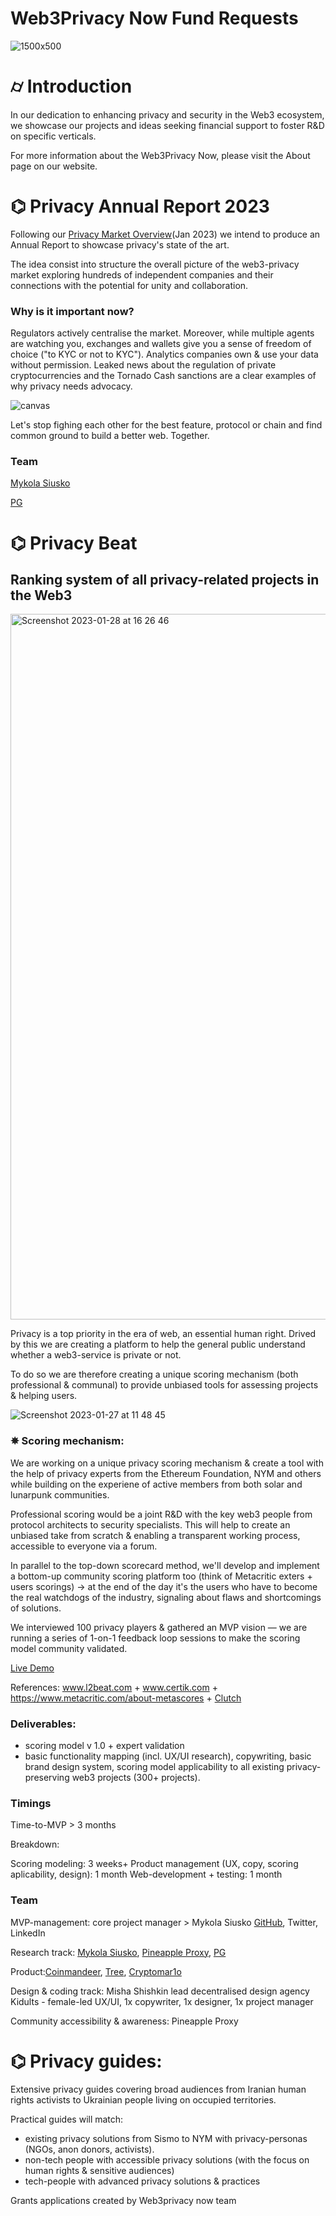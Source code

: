 # Web3Privacy Now Fund Requests
![1500x500](https://github.com/web3privacy/grants/assets/101947219/2b2b6ba7-09ba-4b9b-a5e8-65610e3afc1b)


# ⌭ Introduction
In our dedication to enhancing privacy and security in the Web3 ecosystem, we showcase our projects and ideas seeking financial support to foster R&D on specific verticals.

For more information about the Web3Privacy Now, please visit the About page on our website.

# ⌬ Privacy Annual Report 2023

Following our [Privacy Market Overview](https://github.com/web3privacy/web3privacy/blob/main/Market%20overview/Privacy%20market%20outlook%20in%20Web3%20by%20Mykola%20Siusko%20(Jan%202023).pdf)(Jan 2023) we intend to produce an Annual Report to showcase privacy's state of the art. 

The idea consist into structure the overall picture of the web3-privacy market exploring hundreds of independent companies and their connections with the potential for unity and collaboration. 

### Why is it important now? 
Regulators actively centralise the market. Moreover, while multiple agents are watching you, exchanges and wallets give you a sense of freedom of choice ("to KYC or not to KYC"). Analytics companies own & use your data without permission. Leaked news about the regulation of private cryptocurrencies and the Tornado Cash sanctions are a clear examples of why privacy needs advocacy. 

![canvas](https://github.com/web3privacy/grants/assets/101947219/fdf9d64a-306a-4340-96e1-c0942d7aa891)

Let's stop fighing each other for the best feature, protocol or chain and find common ground to build a better web. Together.


### Team

[Mykola Siusko](https://github.com/Msiusko)

[PG](https://github.com/EclecticSamurai)

# ⌬ Privacy Beat
## Ranking system of all privacy-related projects in the Web3

<img width="1129" alt="Screenshot 2023-01-28 at 16 26 46" src="https://github.com/web3privacy/grants/assets/101947219/8c0aeabe-8ab4-4ef4-b1aa-0c8390318418">

Privacy is a top priority in the era of web, an essential human right. Drived by this we are creating a platform to help the general public understand whether a web3-service is private or not. 

To do so we are therefore creating a unique scoring mechanism (both professional & communal) to provide unbiased tools for assessing projects & helping users.  

![Screenshot 2023-01-27 at 11 48 45](https://github.com/web3privacy/grants/assets/101947219/61c00f05-369c-4990-a5db-651365208c99)


### ✵ Scoring mechanism: 
We are working on a unique privacy scoring mechanism & create a tool with the help of privacy experts from the Ethereum Foundation, NYM and others while building on the experiene of active members from both solar and lunarpunk communities. 

Professional scoring would be a joint R&D with the key web3 people from protocol architects to security specialists. This will help to create an unbiased take from scratch & enabling a transparent working process, accessible to everyone via a forum.

In parallel to the top-down scorecard method, we'll develop and implement a bottom-up community scoring platform too (think of Metacritic exters + users scorings) -> at the end of the day it's the users who have to become the real watchdogs of the industry, signaling about flaws and shortcomings of solutions.

We interviewed 100 privacy players & gathered an MVP vision — we are running a series of 1-on-1 feedback loop sessions to make the scoring model community validated.

[Live Demo](https://taikai.network/ethrome/hackathons/ethrome-23/projects/clng508ts00lswu01030hpfuq/idea) 

References: www.l2beat.com + www.certik.com + https://www.metacritic.com/about-metascores + [Clutch](https://clutch.co/methodology)


### Deliverables:
- scoring model v 1.0 + expert validation
- basic functionality mapping (incl. UX/UI research), copywriting, basic brand design system, scoring model applicability to all existing privacy-preserving web3 projects (300+ projects).

### Timings

Time-to-MVP > 3 months

Breakdown:

Scoring modeling: 3 weeks+
Product management (UX, copy, scoring aplicability, design): 1 month
Web-development + testing: 1 month


### Team

MVP-management: core project manager > Mykola Siusko [GitHub](https://github.com/Msiusko), Twitter, LinkedIn

Research track: [Mykola Siusko](https://github.com/Msiusko), [Pineapple Proxy](https://pnproxy.org), [PG](https://github.com/EclecticSamurai)

Product:[Coinmandeer](https://github.com/coinmandeer), [Tree](https://github.com/burningtree), [Cryptomar1o](https://github.com/cryptomar1o)

Design & coding track: Misha Shishkin lead decentralised design agency Kidults - female-led UX/UI, 1x copywriter, 1x designer, 1x project manager

Community accessibility & awareness: Pineapple Proxy


# ⌬ Privacy guides:
Extensive privacy guides covering broad audiences from Iranian human rights activists to Ukrainian people living on occupied territories.

Practical guides will match:

- existing privacy solutions from Sismo to NYM with privacy-personas (NGOs, anon donors, activists).
- non-tech people with accessible privacy solutions (with the focus on human rights & sensitive audiences)
- tech-people with advanced privacy solutions & practices


Grants applications created by Web3privacy now team
